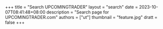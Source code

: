 +++
title  = "Search UPCOMINGTRADER"
layout = "search"
date  = 2023-10-07T08:41:48+08:00
description = "Search page for UPCOMINGTRADER.com"
authors = ["ut"]
thumbnail = "feature.jpg"
dratt  = false
+++
